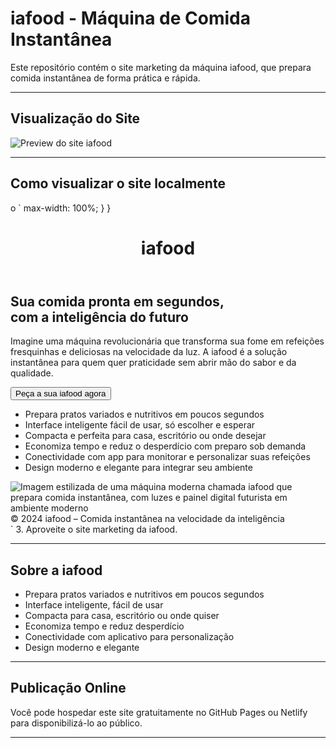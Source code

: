 # iafood - Máquina de Comida Instantânea

Este repositório contém o site marketing da máquina iafood, que prepara comida instantânea de forma prática e rápida.

---

## Visualização do Site

![Preview do site iafood](assets/iafood-preview.png)

---

## Como visualizar o site localmente

o `      max-width: 100%;
    }
  }
</style>
</head>
<body>
  <header role="banner">
    <h1>iafood</h1>
  </header>
  <main role="main">
    <section class="container" aria-labelledby="heading-slogan">
      <h2 id="heading-slogan">Sua comida pronta em segundos,<br/>com a inteligência do futuro</h2>
      <p>
        Imagine uma máquina revolucionária que transforma sua fome em refeições fresquinhas e deliciosas na velocidade da luz. 
        A iafood é a solução instantânea para quem quer praticidade sem abrir mão do sabor e da qualidade.
      </p>
      <button class="btn-primary" aria-label="Peça a sua iafood agora mesmo">Peça a sua iafood agora</button>
      <ul class="feature-list" aria-label="Principais vantagens da iafood">
        <li>Prepara pratos variados e nutritivos em poucos segundos</li>
        <li>Interface inteligente fácil de usar, só escolher e esperar</li>
        <li>Compacta e perfeita para casa, escritório ou onde desejar</li>
        <li>Economiza tempo e reduz o desperdício com preparo sob demanda</li>
        <li>Conectividade com app para monitorar e personalizar suas refeições</li>
        <li>Design moderno e elegante para integrar seu ambiente</li>
      </ul>
      <div class="image-container">
        <img src="https://storage.googleapis.com/workspace-0f70711f-8b4e-4d94-86f1-2a93ccde5887/image/30419caa-5ce8-40ca-a818-5f1cb67d3b8e.png" alt="Imagem estilizada de uma máquina moderna chamada iafood que prepara comida instantânea, com luzes e painel digital futurista em ambiente moderno" />
      </div>
    </section>
  </main>
  <footer role="contentinfo">
    © 2024 iafood – Comida instantânea na velocidade da inteligência
  </footer>
</body>
</html>`
3. Aproveite o site marketing da iafood.

---

## Sobre a iafood

- Prepara pratos variados e nutritivos em poucos segundos  
- Interface inteligente, fácil de usar  
- Compacta para casa, escritório ou onde quiser  
- Economiza tempo e reduz desperdício  
- Conectividade com aplicativo para personalização  
- Design moderno e elegante  

---

## Publicação Online

Você pode hospedar este site gratuitamente no GitHub Pages ou Netlify para disponibilizá-lo ao público.

---
